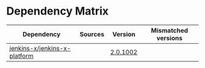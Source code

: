 # Dependency Matrix

Dependency | Sources | Version | Mismatched versions
---------- | ------- | ------- | -------------------
[jenkins-x/jenkins-x-platform](https://github.com/jenkins-x/jenkins-x-platform.git) |  | [2.0.1002](https://github.com/jenkins-x/jenkins-x-platform/releases/tag/v2.0.1002) | 
